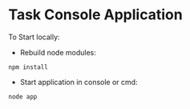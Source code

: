 # Task Console Application

To Start locally:

- Rebuild node modules:

```
npm install
```

- Start application in console or cmd:

```
node app
```

